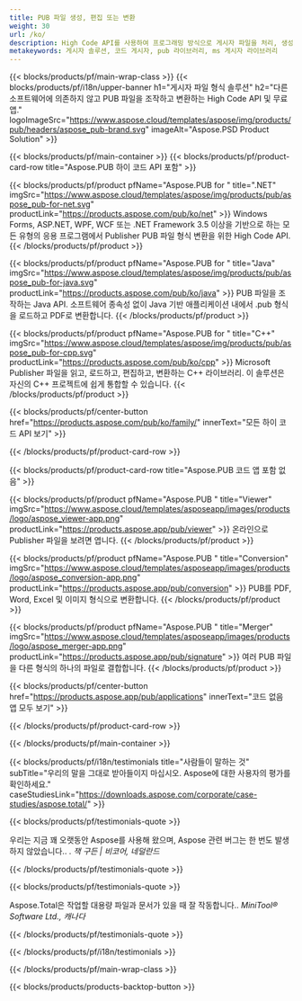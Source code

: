 ```yaml
---
title: PUB 파일 생성, 편집 또는 변환
weight: 30
url: /ko/
description: High Code API를 사용하여 프로그래밍 방식으로 게시자 파일을 처리, 생성 및 변환합니다. 기능을 제품에 통합!
metakeywords: 게시자 솔루션, 코드 게시자, pub 라이브러리, ms 게시자 라이브러리
---
```


{{< blocks/products/pf/main-wrap-class >}}
{{< blocks/products/pf/i18n/upper-banner h1="게시자 파일 형식 솔루션" h2="다른 소프트웨어에 의존하지 않고 PUB 파일을 조작하고 변환하는 High Code API 및 무료 앱."  logoImageSrc="https://www.aspose.cloud/templates/aspose/img/products/pub/headers/aspose_pub-brand.svg" imageAlt="Aspose.PSD Product Solution" >}}

{{< blocks/products/pf/main-container >}}
{{< blocks/products/pf/product-card-row title="Aspose.PUB 하이 코드 API 포함" >}}

{{< blocks/products/pf/product pfName="Aspose.PUB for " title=".NET" imgSrc="https://www.aspose.cloud/templates/aspose/img/products/pub/aspose_pub-for-net.svg" productLink="https://products.aspose.com/pub/ko/net" >}}
Windows Forms, ASP.NET, WPF, WCF 또는 .NET Framework 3.5 이상을 기반으로 하는 모든 유형의 응용 프로그램에서 Publisher PUB 파일 형식 변환을 위한 High Code API.
{{< /blocks/products/pf/product >}}

{{< blocks/products/pf/product pfName="Aspose.PUB for " title="Java" imgSrc="https://www.aspose.cloud/templates/aspose/img/products/pub/aspose_pub-for-java.svg" productLink="https://products.aspose.com/pub/ko/java" >}}
PUB 파일을 조작하는 Java API. 소프트웨어 종속성 없이 Java 기반 애플리케이션 내에서 .pub 형식을 로드하고 PDF로 변환합니다.
{{< /blocks/products/pf/product >}}

{{< blocks/products/pf/product pfName="Aspose.PUB for " title="C++" imgSrc="https://www.aspose.cloud/templates/aspose/img/products/pub/aspose_pub-for-cpp.svg" productLink="https://products.aspose.com/pub/ko/cpp" >}}
Microsoft Publisher 파일을 읽고, 로드하고, 편집하고, 변환하는 C++ 라이브러리. 이 솔루션은 자신의 C++ 프로젝트에 쉽게 통합할 수 있습니다.
{{< /blocks/products/pf/product >}}

{{< blocks/products/pf/center-button href="https://products.aspose.com/pub/ko/family/" innerText="모든 하이 코드 API 보기" >}}

{{< /blocks/products/pf/product-card-row >}}

{{< blocks/products/pf/product-card-row title="Aspose.PUB 코드 앱 포함 없음" >}}

{{< blocks/products/pf/product pfName="Aspose.PUB " title="Viewer" imgSrc="https://www.aspose.cloud/templates/asposeapp/images/products/logo/aspose_viewer-app.png" productLink="https://products.aspose.app/pub/viewer" >}} 온라인으로 Publisher 파일을 보려면 엽니다. {{< /blocks/products/pf/product >}}

{{< blocks/products/pf/product pfName="Aspose.PUB " title="Conversion" imgSrc="https://www.aspose.cloud/templates/asposeapp/images/products/logo/aspose_conversion-app.png" productLink="https://products.aspose.app/pub/conversion" >}} PUB를 PDF, Word, Excel 및 이미지 형식으로 변환합니다. {{< /blocks/products/pf/product >}}

{{< blocks/products/pf/product pfName="Aspose.PUB " title="Merger" imgSrc="https://www.aspose.cloud/templates/asposeapp/images/products/logo/aspose_merger-app.png" productLink="https://products.aspose.app/pub/signature" >}} 여러 PUB 파일을 다른 형식의 하나의 파일로 결합합니다. {{< /blocks/products/pf/product >}}

{{< blocks/products/pf/center-button href="https://products.aspose.app/pub/applications" innerText="코드 없음 앱 모두 보기" >}}

{{< /blocks/products/pf/product-card-row >}}

{{< /blocks/products/pf/main-container >}}

{{< blocks/products/pf/i18n/testimonials title="사람들이 말하는 것" subTitle="우리의 말을 그대로 받아들이지 마십시오. Aspose에 대한 사용자의 평가를 확인하세요." caseStudiesLink="https://downloads.aspose.com/corporate/case-studies/aspose.total/" >}}

{{< blocks/products/pf/testimonials-quote >}}
<p class="first">
 우리는 지금 꽤 오랫동안 Aspose를 사용해 왔으며, Aspose 관련 버그는 한 번도 발생하지 않았습니다.. .
 <em>
  잭 구든 | 비코어, 네덜란드
 </em>
</p>

{{< /blocks/products/pf/testimonials-quote >}}

{{< blocks/products/pf/testimonials-quote >}}
<p class="second">
 Aspose.Total은 작업할 대용량 파일과 문서가 있을 때 잘 작동합니다..
 <em>
  MiniTool® Software Ltd., 캐나다
 </em>
</p>

{{< /blocks/products/pf/testimonials-quote >}}

{{< /blocks/products/pf/i18n/testimonials >}}

{{< /blocks/products/pf/main-wrap-class >}}

{{< blocks/products/products-backtop-button >}}